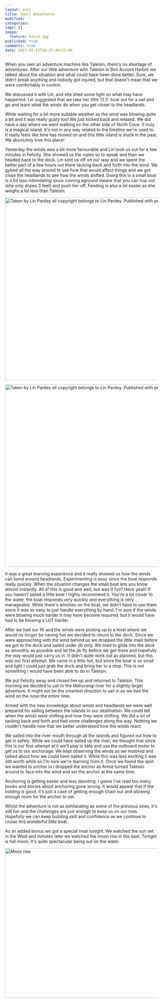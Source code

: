 ```yaml
---
layout: post
title: Small Adventures
modified:
categories: 
tags: []
image: 
  feature: hatch.jpg
published: true
comments: true
date: 2017-01-12T18:37:26+13:00
---
```


When  you  own an  adventure  machine  like  Taleisin,  there's no  shortage  of
adventures. After  our little adventure  with Taleisin  in Bon Accord  Harbor we
talked about the situation and what could have been done better. Sure, we didn't
break  anything and  nobody got  injured,  but that  doesn't mean  that we  were
comfortably in control.

We discussed it with Lin, and she shed some light on what may have happened. Lin
suggested that  we take her little  12.5' boat out for  a sail and go  and learn
what the winds do when you get closer to the headlands.

While waiting for  a bit more suitable  weather as the wind was  blowing quite a
bit and it was really gusty too! We  just kicked back and relaxed. We did have a
day where we went walking on the other side of North Cove. It truly is a magical
island. It's  not in any way  related to the  timeline we're used to.  It really
feels like  time has moved on  and this little island  is stuck in the  past. We
absolutely love this place!

Yesterday the  winds was a  bit more favourable  and Lin took  us out for  a few
minutes in Felicity. She showed us the ropes so to speak and then we headed back
to the dock.  Lin sent us off on our  way and we spent the better  part of a few
hours out  there tacking  back and  forth into the  wind. We  gybed all  the way
around to see how that would affect things and we got close the headlands to see
how the  winds shifted. Doing this  is a small  boat is a lot  less intimidating
since running  aground means that you  can hop out  (she only draws 3  feet) and
push  her off.  Fending is  also a  lot easier  as she  weighs a  lot less  than
Taleisin.

<a data-flickr-embed="true"  href="https://www.flickr.com/photos/sdki/32112616382/in/photostream/" title="Taken by Lin Pardey all copyright belongs to Lin Pardey. Published with permission."><img src="https://c1.staticflickr.com/1/358/32112616382_a0f7da1c5d_c.jpg" width="800" height="600" alt="Taken by Lin Pardey all copyright belongs to Lin Pardey. Published with permission."></a><script async src="//embedr.flickr.com/assets/client-code.js" charset="utf-8"></script>

<a data-flickr-embed="true"  href="https://www.flickr.com/photos/sdki/32223485066/in/photostream/" title="Taken by Lin Pardey all copyright belongs to Lin Pardey. Published with permission."><img src="https://c1.staticflickr.com/1/445/32223485066_fd75224551_c.jpg" width="800" height="600" alt="Taken by Lin Pardey all copyright belongs to Lin Pardey. Published with permission."></a><script async src="//embedr.flickr.com/assets/client-code.js" charset="utf-8"></script>

It was  a great learning experience  and it really  showed us how the  winds can
bend  around headlands.  Experimenting is  easy since  the boat  responds really
quickly.  When  the situation  changes  the  small  boat  lets you  know  almost
instantly. All  of this  is good and  well, but  was it fun?  Heck yeah!  If you
haven't sailed a little  boat I highly recommend it. You're a  lot closer to the
water, the boat  responds very quickly and everything is  very manageable. While
there's winches on the boat, we didn't have  to use them since it was so easy to
just handle everything by  hand. I'm sure if the winds  were blowing much harder
it may have become required, but it would have had to be blowing a LOT harder.

After we had our fill and the winds were picking up to a level where we would no
longer be having fun we decided to return to the dock. Since we were approaching
with the wind behind us we dropped the little main before we got to the dock and
sailed under jib only.  We tried to glide into the dock  as smoothly as possible
and let the jib  fly before we got there and hopefully the  way would just carry
us in. It didn't  quite work out as planned, but this was  our first attempt. We
came in a little hot, but since the boat is so small and light I could just grab
the dock and bring  her to a stop. This is not something  I would have been able
to do in Taleisin.

We put Felicity away and closed her up and returned to Taleisin. This morning we
decided to sail to the Mahurangi river for a slightly larger adventure. It might
not be  the smartest direction  to sail in  as we had the  wind on the  nose the
entire time.

Armed with the new knowledge about winds and headlands we were well prepared for
sailing between  the islands to  our destination. We  could tell when  the winds
were shifting and how they were shifting. We did a lot of tacking back and forth
and had some  challenges along the way.  Nothing we couldn't handle  now that we
better understood how the winds react.

We sailed into  the river mouth through  all the islands and figured  out how to
get in safely.  While we could have  sailed up the river, we  thought that since
this is our first attempt at it we'll play is safe and use the outboard motor to
get us to  our anchorage. We kept  observing the winds as we  motored and talked
about how  we could have sailed  it. While this  was less exciting it  was still
worth while as I'm sure we're learning from it. Once we found the spot we wanted
to anchor in I  dropped the anchor as Annie turned Taleisin  around to face into
the wind and set the anchor at the same time.

Anchoring is getting easier and less daunting.  I guess I've read too many books
and stories about anchoring  gone wrong. It would appear that  if the holding is
good, it's just a case of getting  enough chain out and allowing enough room for
the anchor to set.

Whilst the adventure is  not as exhilarating as some of  the previous ones, it's
still fun and the  challenges are just enough to keep us  on our toes. Hopefully
we  can  keep building  skill  and  confidence as  we  continue  to cruise  this
wonderful little boat.

As an added bonus we got a special  treat tonight. We watched the sun set in the
West and  minutes later we watched  the moon rise  in the east. Tonight  is full
moon, it's quite spectacular being out on the water.

<a data-flickr-embed="true"  href="https://www.flickr.com/photos/sdki/31452075783/in/photostream/" title="Moon rise"><img src="https://c1.staticflickr.com/1/505/31452075783_b4cf4995af_c.jpg" width="800" height="492" alt="Moon rise"></a><script async src="//embedr.flickr.com/assets/client-code.js" charset="utf-8"></script>
